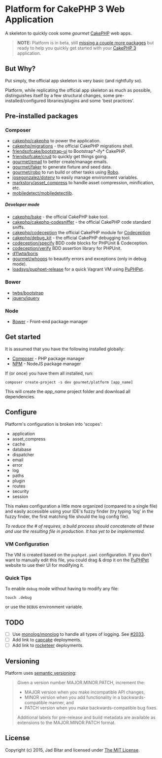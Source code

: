 # Platform for CakePHP 3 Web Application

A skeleton to quickly cook some _gourmet_ [CakePHP][cakephp] web apps.

> __NOTE:__ Platform is in beta, still [missing a couple more packages](#todo)
> but ready to help you quickly get started with your [CakePHP 3][cakephp]
> application.

## But Why?

Put simply, the official app skeleton is very basic (and rightfully so).

Platform, while replicating the official app skeleton as much as possible,
distinguishes itself by a few structural changes, some pre-installed/configured
libraries/plugins and some 'best practices'.

## Pre-installed packages

### Composer

* [cakephp/cakephp][cakephp/repo] to power the application.
* [cakephp/migrations][migrations/repo] - the official CakePHP migrations shell.
* [friendsofcake/bootstrap-ui][foc/bootstrap-ui/repo] to Bootstrap*-ify* CakePHP.
* [friendsofcake/crud][foc/crud/repo] to quickly get things going.
* [gourmet/email][email/repo] to better create/manage emails.
* [gourmet/faker][faker/repo] to generate fixture and seed data.
* [gourmet/robo][robo/repo] to run build or other tasks using [Robo][robo].
* [josegonzalez/dotenv][dotenv/repo] to easily manage environment variables.
* [markstory/asset_compress][asset_compress/repo] to handle asset compression,
minification, etc.
* [mobiledetect/mobiledetectlib][mobiledetect/repo].

##### Developer mode

* [cakephp/bake][bake/repo] - the official CakePHP bake tool.
* [cakephp/cakephp-codesniffer][codesniffer/repo] - the official CakePHP code
standard sniffs.
* [cakephp/codeception][codeception/repo] the official CakePHP module for
[Codeception][codeception]
* [cakephp/debug_kit][debug_kit/repo] - the official CakePHP debugging tool.
* [codeception/specify][specify/repo] BDD code blocks for PHPUnit & Codeception.
* [codeception/verify][verify/repo] BDD assertion library for PHPUnit.
* [d11wtq/boris][boris/repo]
* [gourmet/whoops][whoops/repo] to beautify errors and exceptions (only in debug
mode).
* [loadsys/puphpet-release] for a quick Vagrant VM using [PuPHPet].

### Bower

* [twbs/bootstrap][bootstrap]
* [jquery/jquery][jquery]

### Node

* [Bower][bower] - Front-end package manager

## Get started

It is assumed that you have the following installed globally:

* [Composer][composer] - PHP package manager
* [NPM][npm] - NodeJS package manager

If (or once) you have them all installed, run:

```
composer create-project -s dev gourmet/platform [app_name]
```

This will create the *app_name* project folder and download all dependencies.

## Configure

Platform's configuration is broken into 'scopes':

* application
* asset_compress
* cache
* database
* dispatcher
* email
* error
* log
* paths
* plugin
* routes
* security
* session

This makes configuration a little more organized (compared to a single file)
and easily accessible using your IDE's fuzzy finder (try typing 'log' in the
fuzzy finder, the first matching file should the log config file).

_To reduce the # of requires, a build process should concatenate all these and
use the resulting file in production. It has yet to be implemented._

### VM Configuration

The VM is created based on the `puphpet.yaml` configuration. If you don't want
to manually edit this file, you could drag & drop it on the [PuPHPet] website
to use their UI for modifying it.

### Quick Tips

To enable `debug` mode without having to modify any file:

```
touch .debug
```

or use the `DEBUG` environment variable.

## TODO

* [ ] Use [monolog/monolog][monolog/repo] to handle all types of logging.
See [#2033][cakephp/2033].
* [ ] Add link to [capcake][capcake/repo] deployments.
* [ ] Add link to [rocketeer][rocketeer/repo] deployments.

## Versioning

Platform uses [semantic versioning][semver]:

> Given a version number MAJOR.MINOR.PATCH, increment the:
>
> - MAJOR version when you make incompatible API changes,
> - MINOR version when you add functionality in a backwards-compatible manner,
> and
> - PATCH version when you make backwards-compatible bug fixes.
>
> Additional labels for pre-release and build metadata are available as
> extensions to the MAJOR.MINOR.PATCH format.

## License

Copyright (c) 2015, Jad Bitar and licensed under [The MIT License][mit].

[asset_compress/repo]://github.com/markstory/asset_compress
[bake/repo]://github.com/cakephp/bake
[bootstrap]:http://getbootstrap.com
[boris/repo]://github.com/d11wtq/boris
[bower]:http://bower.io
[cakephp]:http://cakephp.org
[cakephp/2033]://github.com/cakephp/cakephp/issues/2033
[cakephp/repo]://github.com/cakephp/cakephp
[capcake/repo]://github.com/jadb/capcake
[codeception]:http://codeception.com
[codeception/repo]://github.com/cakephp/codeception
[codesniffer/repo]://github.com/cakephp/cakephp-codesniffer
[composer]://getcomposer.org/doc/00-intro.md#globally
[debugbar/repo]://github.com/maximebf/debugbar
[debug_kit/repo]://github.com/cakephp/debug_kit
[dotenv/repo]://github.com/josegonzalez/php-dotenv
[email/repo]://github.com/gourmet/email
[faker/repo]://github.com/gourmet/faker
[foc/bootstrap-ui/repo]://github.com/friendsofcake/bootstrap-ui
[foc/crud/repo]://github.com/friendsofcake/crud
[gourmet/box]://github.com/gourmet/box/
[jquery]:http://jquery.com
[milestones]://github.com/gourmet/platform/issues/milestones
[migrations/repo]://github.com/cakephp/migrations
[mit]:http://www.opensource.org/licenses/mit-license.php
[mobiledetect/repo]://github.com/serbanghita/Mobile-Detect
[monolog/repo]://github.com/seldaek/monolog
[npm]:http://npmjs.com
[phinx/repo]://github.com/robmorgan/phinx
[phpunit/repo]://github.com/sebastianbergmann/phpunit
[puppet]:https://puppetlabs.com
[puphpet]:https://puphpet.com
[robo]:http://robo.li
[robo/repo]://github.com/gourmet/robo
[rocketeer/repo]://github.com/anahkiasen/rocketeer
[semver]:http://semver.org
[specify/repo]://github.com/codeception/specify
[vagrant]:http://vagrantup.com
[verify/repo]://github.com/codeception/verify
[whoops/repo]://github.com/gourmet/whoops
[loadsys/puphpet-release]://github.com/loadsys/puphpet-release
[PuPHPet]:http://puphpet.com